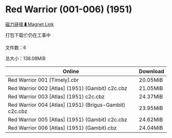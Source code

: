 # Red Warrior (001-006) (1951)

[磁力链接⬇Magnet Link](magnet:?xt=urn:btih:183b3d98eea2f3ed8b92b43a5421a615e0f2e6aa&dn=Red%20Warrior%20%28001-006%29%20%281951%29)

打包下载📦仍在工事中

文件数：6

总大小：138.08MiB

Online | Download
--- | ---
Red Warrior 001 \[Timely\].cbr | 20.05MiB
Red Warrior 002 \[Atlas\] (1951) (Gambit) c2c.cbz | 21.05MiB
Red Warrior 003 \[Atlas\] (1951) c2c.cbz | 24.37MiB
Red Warrior 004 \[Atlas\] (1951) (Brigus-Gambit) c2c.cbz | 23.95MiB
Red Warrior 005 \[Atlas\] (1951) (Gambit) c2c.cbz | 24.62MiB
Red Warrior 006 \[Atlas\] (1951) (Gambit).cbz | 24.04MiB
